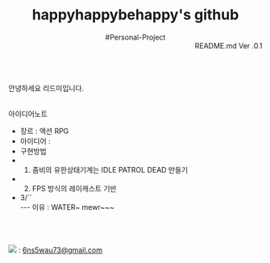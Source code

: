 <h1 div align="center">happyhappybehappy's github </div></h1>
<div align="center">#Personal-Project</div>
<div align="right"> README.md Ver .0.1</div>
<br><br><br>

안녕하세요 리드미입니다.
<br><br>

아이디어노트<br>
- 장르  :  액션 RPG<br>
- 아이디어  :  <br>
- 구현방법<br>
- 1. 좀비의 유한상태기계는 IDLE PATROL DEAD 만들기<br>
- 2. FPS 방식의 레이캐스트 기반<br>
- 3/``<br>
   --- 이유 : WATER~ mewr~~~<br>
<br><br><br>



<img src="https://img.shields.io/badge/Gmail-FF0000?style=flat-square&logo=gmail&logoColor=white"/> : 6ns5wau73@gmail.com

